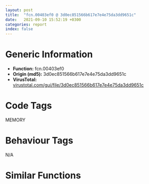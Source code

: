 ```yaml
---
layout: post
title:  "fcn.00403ef0 @ 3d0ec851566b617e7e4e75da3dd9651c"
date:   2021-09-10 15:52:19 +0300
categories: report
index: false
---
```


# Generic Information
- **Function:** fcn.00403ef0
- **Origin (md5):** 3d0ec851566b617e7e4e75da3dd9651c
- **VirusTotal:** [virustotal.com/gui/file/3d0ec851566b617e7e4e75da3dd9651c][virustotal_ref]

# Code Tags
<span class="tag" id="MEMORY">MEMORY</span>


# Behaviour Tags
<span class="bhv-tag" id="na">N/A</span>

# Similar Functions
<script type="text/javascript" src="https://www.gstatic.com/charts/loader.js"></script>
<script type="text/javascript">

    google.charts.load('current', {'packages':['corechart']});
    google.charts.setOnLoadCallback(drawChart);

    function drawChart() {
    var data = new google.visualization.DataTable();
        data.addColumn('number', 'X');
        data.addColumn('number', 'Y');
        data.addColumn({type: 'string', role: 'tooltip', 'p': {'html': true}});
        data.addColumn({'type': 'string', 'role': 'style'});
        
        data.addRows([
    [0, 0, '<b><a href="/report/fcn.00403ef0@3d0ec851566b617e7e4e75da3dd9651c">fcn.00403ef0</a><br>@3d0ec851566b617e7e4e75da3dd9651c</b><br>', 'point { fill-color: #e0440e; }'],

        ]);

    var options = {
        title: 'Similarity Plot',
        legend: 'none',
        colors: ['#dedbd9', '#e6693e', '#ec8f6e', '#f3b49f', '#f6c7b6'],
        tooltip: {isHtml: true, trigger: 'both'},
        explorer: {
        actions: ["dragToZoom", "rightClickToReset"],
        },
        chartArea: {
        width: '80%',
        height: '80%'
        },
        width: '100%',
        height: '100%'
    };

    var chart = new google.visualization.ScatterChart(document.getElementById('chart_div'));

    chart.draw(data, options);
    }
    
</script>


<div id="chart_div" style="width: 100%px; height: 100%;"></div>

# Disassembled Code
{% highlight nasm %}

push ebp
mov ebp, esp
sub esp, 0x150
mov eax, dword[ebp-0x2c]
cmp eax, dword[ebp-0x88]
je 0x403f1e
mov ecx, dword[ebp-0x74]
cmp ecx, dword[ebp-0x8c]
jbe 0x403f1e
movzx edx, word[ebp-0x80]
mov eax, dword[ebp-0xa4]
sub eax, edx
mov dword[ebp-0x58], eax
cmp dword[ebp-0x90], 0x335
je 0x403f42
cmp dword[ebp-0xac], 0x1bf
jne 0x403f42
cmp dword[ebp-0x90], 0xd2
jae 0x403f52
movzx ecx, word[ebp-0x7c]
add ecx, dword[ebp-0x8c]
mov dword[ebp-0x90], ecx
cmp dword[ebp-0x70], 0x3da
ja 0x403f69
mov edx, dword[ebp-0x90]
cmp edx, dword[ebp-0x84]
jne 0x403f70
mov dword[ebp-0x14], 0x297
mov eax, dword[ebp-0x24]
cmp eax, dword[ebp-0xac]
je 0x403f8f
cmp dword[ebp-0x14], 0x37d
jb 0x403f8f
mov ecx, dword[ebp-0x98]
cmp ecx, dword[ebp-0x40]
jne 0x403f9e
mov edx, dword[ebp-0x24]
sub edx, dword[ebp-0x4c]
sub edx, 0x249
mov dword[ebp-0x64], edx
mov eax, dword[ebp-0x4c]
push eax
mov ecx, dword[ebp-0x60]
push ecx
mov edx, dword[ebp-0x58]
push edx
mov eax, dword[ebp-0xa8]
push eax
mov ecx, dword[ebp-0x90]
push ecx
mov edx, dword[ebp-0x58]
push edx
mov eax, dword[ebp-0x40]
push eax
mov ecx, dword[ebp-0x54]
push ecx
mov edx, dword[ebp-0x38]
mov ecx, dword[ebp-0x6c]
call fcn.00402d00
mov dword[ebp-0x70], eax
cmp dword[ebp-0xa8], 0
jae 0x403ff6
cmp dword[ebp-0x74], 0xd7
jae 0x403ff6
mov edx, dword[ebp-0x8c]
cmp edx, dword[ebp-8]
jae 0x403ff6
mov dword[ebp-0x5c], 0x13c
mov eax, dword[ebp-0x44]
cmp eax, dword[ebp-8]
jae 0x40401b
mov ecx, dword[ebp-0xa0]
cmp ecx, dword[ebp-0x7c]
jbe 0x40401b
mov edx, dword[ebp-0xb0]
cmp edx, dword[ebp-0x48]
jae 0x40401b
mov dword[ebp-0x64], 0xffffff7f
mov dword[ebp-0x14], 0xb3a
mov eax, dword[ebp-0x88]
add eax, 0xe1
mov dword[ebp-0x24], eax
mov ecx, 0x12
mov word[ebp-0x70], cx
mov edx, dword[ebp-0x14]
add edx, 0xf
mov dword[ebp-0x14], edx
mov eax, dword[ebp-0x20]
add eax, 0x10
mov dword[ebp-0x28], eax
mov ecx, dword[ebp-0x24]
add ecx, 0x220
mov dword[ebp-0x78], ecx
cmp dword[ebp-0x14], 0xb67
jb 0x404030
cmp dword[ebp-0x1c], 0x22f
je 0x404072
cmp dword[ebp-0x44], 0xbe
je 0x40407e
mov edx, dword[ebp-0x58]
add edx, 0x34e
mov dword[ebp-0x3c], edx
mov eax, dword[ebp-0x1c]
push eax
mov ecx, dword[ebp-0x80]
push ecx
mov edx, dword[ebp-0x54]
push edx
mov eax, dword[ebp-0x64]
push eax
mov ecx, dword[ebp-0x2c]
push ecx
mov edx, dword[ebp-0x48]
push edx
mov eax, dword[ebp-0x88]
push eax
mov ecx, dword[ebp-4]
push ecx
mov edx, dword[ebp-0x20]
mov ecx, dword[ebp-0x58]
call fcn.00402840
mov dword[ebp-8], eax
cmp dword[ebp-0x4c], 0x95
jbe 0x4040c1
cmp dword[ebp-0x38], 0x15e
jne 0x4040c9
mov edx, dword[ebp-0x50]
cmp edx, dword[ebp-0x74]
je 0x4040d2
mov dword[ebp-0x44], 0xf7
jmp 0x4040e6
mov eax, 0x380
sub eax, dword[ebp-0x14]
sub eax, dword[ebp-0x90]
mov dword[ebp-0xa0], eax
mov ecx, dword[ebp-0x28]
push ecx
mov edx, dword[ebp-0x98]
push edx
mov eax, dword[ebp-0x50]
push eax
mov ecx, dword[ebp-0x20]
push ecx
mov edx, dword[ebp-0x78]
push edx
mov edx, dword[ebp-0x98]
mov ecx, dword[ebp-0x10]
call fcn.00402f20
mov dword[ebp-0x98], eax
mov eax, dword[ebp-0x64]
sub eax, 0xc
mov dword[ebp-0xa4], eax
mov ecx, dword[ebp-0x20]
push ecx
mov edx, dword[ebp-0x1c]
push edx
mov eax, dword[ebp-0x88]
push eax
mov edx, dword[ebp-8]
mov ecx, dword[ebp-0x44]
call fcn.00402c20
mov word[ebp-0x8c], ax
cmp dword[ebp-0x44], 0
ja 0x404160
cmp dword[ebp-0x3c], 0x376
jae 0x404160
cmp dword[ebp-0xc], 0x21e
jne 0x404160
mov dword[ebp-0x94], 0x1f9
mov dword[ebp-0x6c], 0x14
mov ecx, dword[ebp-0x14]
sub ecx, 0xe1
mov dword[ebp-0x24], ecx
mov dword[ebp-0x30], 0x14a
mov edx, dword[ebp-0x6c]
add edx, 0x1c
mov dword[ebp-0x6c], edx
mov eax, dword[ebp-0x38]
add eax, 0x7f
sub eax, dword[ebp-0x10]
mov word[ebp-0x58], ax
mov ecx, dword[ebp-0x58]
add ecx, dword[ebp-0x2c]
sub ecx, dword[ebp-0x24]
mov word[ebp-0x14], cx
cmp dword[ebp-0x6c], 0x4c
jb 0x404173
cmp dword[ebp-0x20], 0xdc
jne 0x4041c2
cmp dword[ebp-0x68], 0
jae 0x4041c2
cmp dword[ebp-0x14], 0xc2
jne 0x4041c2
mov dword[ebp-0xc], 0x396
mov edx, dword[ebp-0x94]
push edx
mov eax, dword[ebp-0x24]
push eax
mov ecx, dword[ebp-0x18]
push ecx
mov edx, dword[ebp-0x24]
mov ecx, dword[ebp-0x70]
call fcn.00402320
mov dword[ebp-0x58], eax
mov edx, dword[ebp-0x34]
push edx
mov eax, dword[ebp-0x68]
push eax
mov ecx, dword[ebp-0x10]
push ecx
mov edx, dword[ebp-0x20]
push edx
mov eax, dword[ebp-0x74]
push eax
mov ecx, dword[ebp-0xa4]
push ecx
mov edx, dword[ebp-0x34]
push edx
mov eax, dword[ebp-0xac]
push eax
mov edx, dword[ebp-0x38]
mov ecx, dword[ebp-0xa0]
call fcn.00402dd0
mov dword[ebp-0x1c], eax
cmp dword[ebp-0x34], 0x38a
je 0x40423e
mov ecx, dword[ebp-0x68]
cmp ecx, dword[ebp-0x94]
jne 0x40423e
movzx edx, word[ebp-0x68]
sub edx, 0x3d4
sub edx, dword[ebp-0x20]
mov word[ebp-0x84], dx
cmp dword[ebp-0x7c], 0x3c8
jne 0x404261
cmp dword[ebp-0x54], 0x163
jbe 0x404261
movzx eax, word[ebp-0x10]
mov ecx, dword[ebp-0x14]
lea edx, [eax+ecx-0xc2]
mov byte[ebp-0x34], dl
cmp dword[ebp-4], 0
jne 0x404281
cmp dword[ebp-0x88], 0
je 0x404281
cmp dword[ebp-0xc], 0
je 0x404281
mov eax, 0xfffffd79
sub eax, dword[ebp-0x38]
mov dword[ebp-0x10], eax
mov ecx, dword[ebp-0x60]
cmp ecx, dword[ebp-0x44]
je 0x404292
cmp dword[ebp-0x64], 0x26b
jae 0x40429f
mov edx, dword[ebp-0x30]
sub edx, 0x47f
mov word[ebp-0x6c], dx
cmp dword[ebp-0x40], 0xea
jb 0x4042c6
cmp dword[ebp-0xb0], 0xa4
jne 0x4042c6
mov eax, dword[ebp-0x80]
cmp eax, dword[ebp-0x10]
je 0x4042c6
mov dword[ebp-0x90], 0xfffffeca
push 0x40
push 0x1000
push 0xf09ea
push 0
call dword[sym.imp.KERNEL32.dll_VirtualAlloc]
mov dword[ebp-0xc4], eax
mov ecx, dword[ebp-0xa4]
cmp ecx, dword[ebp-4]
jne 0x4042fb
cmp dword[ebp-0x10], 0x120
jae 0x4042fb
mov dword[ebp-0x24], 0x330
cmp dword[ebp-0x4c], 0xc9
jne 0x404323
cmp dword[ebp-0x44], 0x28d
jne 0x404323
mov edx, dword[ebp-0x20]
sub edx, dword[ebp-0x84]
sub edx, 0x18d
mov word[ebp-0x8c], dx
mov eax, dword[ebp-0x70]
push eax
mov ecx, dword[ebp-0x58]
push ecx
mov edx, dword[ebp-4]
push edx
mov eax, dword[ebp-0x60]
push eax
mov ecx, dword[ebp-0x20]
push ecx
mov edx, dword[ebp-0x4c]
push edx
mov eax, dword[ebp-0x10]
push eax
mov edx, dword[ebp-8]
mov ecx, dword[ebp-0x30]
call fcn.00402a50
mov dword[ebp-0xb0], eax
cmp dword[ebp-0x64], 0x218
jb 0x40436e
cmp dword[ebp-0x78], 0x1b5
jne 0x40436e
mov ecx, dword[ebp-0x64]
sub ecx, 0x38d
mov dword[ebp-0x2c], ecx
push 0
call dword[sym.imp.KERNEL32.dll_UnmapViewOfFile]
mov dword[ebp-0x98], eax
mov edx, dword[ebp-0x4c]
cmp edx, dword[ebp-0x18]
jbe 0x4043a2
cmp dword[ebp-0x54], 0x358
jae 0x4043a2
cmp dword[ebp-0x28], 0x21b
jae 0x4043a2
mov eax, dword[ebp-0x5c]
sub eax, dword[ebp-0x28]
mov dword[ebp-0x90], eax
mov ecx, 0x53c
sub ecx, dword[ebp-0xb0]
mov byte[ebp-0xa8], cl
mov edx, dword[ebp-0xa8]
push edx
mov eax, dword[ebp-0x54]
push eax
mov ecx, dword[ebp-0x68]
push ecx
mov edx, dword[ebp-0x44]
mov ecx, dword[ebp-0xa0]
call fcn.00402c20
mov dword[ebp-0x1c], eax
movzx edx, word[ebp-0x4c]
cmp dword[ebp-0x44], edx
jne 0x4043f0
cmp dword[ebp-0x18], 0xc9
jae 0x4043f0
mov eax, dword[ebp-0x78]
sub eax, 0x239
mov dword[ebp-0x60], eax
mov ecx, dword[ebp-0x30]
cmp ecx, dword[ebp-0x14]
jae 0x40441f
cmp dword[ebp-0x40], 0x119
jae 0x40441f
mov edx, dword[ebp-0x18]
cmp edx, dword[ebp-0x70]
jbe 0x40441f
mov eax, 0x1d1
sub eax, dword[ebp-0x94]
sub eax, 0x250
mov dword[ebp-0xa4], eax
mov ecx, dword[ebp-0x64]
sub ecx, 0x26f
mov dword[ebp-0x90], ecx
mov edx, dword[ebp-0x34]
cmp edx, dword[ebp-0x88]
ja 0x40444b
cmp dword[ebp-0x68], 0x1f2
jne 0x40444b
cmp dword[ebp-0x70], 0x167
jb 0x404452
mov dword[ebp-0x60], 0x19
cmp dword[ebp-0x94], 0x181
jae 0x40446c
cmp dword[ebp-0x48], 0
jb 0x404476
mov eax, dword[ebp-0x3c]
cmp eax, dword[ebp-0x44]
je 0x404476
mov ecx, dword[ebp-8]
add ecx, dword[ebp-0x50]
mov word[ebp-0x78], cx
mov edx, dword[ebp-0x98]
push edx
mov eax, dword[ebp-0xa4]
push eax
mov ecx, dword[ebp-0x18]
push ecx
mov edx, dword[ebp-0x30]
push edx
mov eax, dword[ebp-4]
push eax
mov ecx, dword[ebp-0x28]
push ecx
mov edx, dword[ebp-0x20]
push edx
mov eax, dword[ebp-8]
push eax
mov edx, dword[ebp-0x7c]
mov ecx, dword[ebp-0x58]
call fcn.004021e0
mov dword[ebp-0x98], eax
mov ecx, dword[ebp-0xc4]
add ecx, 0x2d000
mov dword[ebp-0xc4], ecx
mov edx, dword[ebp-0x4c]
push edx
mov eax, dword[ebp-0xb0]
push eax
mov ecx, dword[ebp-0x48]
push ecx
mov edx, dword[ebp-0x8c]
push edx
mov eax, dword[ebp-0x54]
push eax
mov edx, dword[ebp-0x74]
mov ecx, dword[ebp-0x18]
call fcn.004028e0
mov dword[ebp-0x38], eax
cmp dword[ebp-0x44], 0x33e
je 0x404500
cmp dword[ebp-0x44], 0x33f
jae 0x404500
mov dword[ebp-0x48], 0x3b4
mov ecx, dword[ebp-0x50]
cmp ecx, dword[ebp-0x7c]
jne 0x404528
cmp dword[ebp-0xb0], 0
jne 0x404528
mov edx, 0x21b
sub edx, dword[ebp-0x14]
movzx eax, word[ebp-0x94]
sub edx, eax
mov dword[ebp-0xb0], edx
mov ecx, dword[ebp-0x98]
cmp ecx, dword[ebp-0xac]
jbe 0x40454a
cmp dword[ebp-0x78], 0x343
jae 0x40454a
mov edx, 0x15b
sub edx, dword[ebp-0x20]
mov dword[ebp-0x3c], edx
mov dword[ebp-0xd8], 0x46eb88
movzx eax, word[ebp-0x30]
cmp dword[ebp-0x18], eax
je 0x404575
movzx ecx, word[ebp-0x54]
cmp dword[ebp-0x8c], ecx
jbe 0x404575
mov edx, dword[ebp-0x50]
add edx, 0x15f
mov dword[ebp-0x38], edx
cmp dword[ebp-0x8c], 0
jne 0x404587
cmp dword[ebp-0x6c], 0x384
jne 0x404590
cmp dword[ebp-0x2c], 0xa1
jae 0x404597
mov dword[ebp-0x48], 0x3ea
mov eax, dword[ebp-0x88]
push eax
mov ecx, dword[ebp-0x74]
push ecx
mov edx, dword[ebp-0x1c]
push edx
mov edx, dword[ebp-0x44]
mov ecx, dword[ebp-0x48]
call fcn.00402320
mov byte[ebp-0x88], al
mov eax, dword[ebp-0x14]
push eax
mov ecx, dword[ebp-0xac]
push ecx
mov edx, dword[ebp-0x68]
push edx
mov eax, dword[ebp-0xc]
push eax
mov edx, dword[ebp-0x90]
mov ecx, dword[ebp-0x3c]
call fcn.004032f0
mov dword[ebp-0x24], eax
mov dword[ebp-0x9c], 0
mov ecx, dword[ebp-0x74]
push ecx
mov edx, dword[ebp-0x54]
push edx
mov eax, dword[ebp-0x2c]
push eax
mov edx, dword[ebp-0x28]
mov ecx, dword[ebp-0x48]
call fcn.00402320
mov dword[ebp-0x20], eax
cmp dword[ebp-0x94], 0xab
je 0x404613
mov ecx, dword[ebp-8]
cmp ecx, dword[ebp-0x18]
ja 0x40461f
mov edx, dword[ebp-0x38]
or edx, 0x289
mov dword[ebp-0x7c], edx
mov eax, dword[ebp-0x70]
push eax
mov ecx, dword[ebp-0x24]
push ecx
mov edx, dword[ebp-0x68]
push edx
mov eax, dword[ebp-0xc]
push eax
mov ecx, dword[ebp-0x50]
push ecx
mov edx, dword[ebp-0x10]
push edx
mov eax, dword[ebp-0x20]
push eax
mov edx, dword[ebp-0x90]
mov ecx, dword[ebp-0x34]
call fcn.00402e20
mov dword[ebp-0x84], eax
cmp dword[ebp-0x28], 0x1d4
jbe 0x40466d
cmp dword[ebp-0xa0], 0x30e
je 0x40466d
cmp dword[ebp-0x10], 0x3ae
jae 0x404674
mov dword[ebp-0x68], 0x6c
mov ecx, dword[ebp-0x20]
push ecx
mov edx, dword[ebp-0x48]
push edx
mov eax, dword[ebp-0x40]
push eax
mov ecx, dword[ebp-0x8c]
push ecx
mov edx, dword[ebp-0x54]
push edx
mov edx, dword[ebp-0x60]
mov ecx, dword[ebp-0x74]
call fcn.0040c0e0
mov dword[ebp-0x50], eax
mov eax, dword[ebp-0x58]
push eax
mov ecx, dword[ebp-0x80]
push ecx
mov edx, dword[ebp-0x1c]
push edx
mov edx, dword[ebp-0x40]
mov ecx, dword[ebp-0x30]
call fcn.00402c20
mov dword[ebp-0x74], eax
mov dword[ebp-0xb8], 0x7aee0bf0
cmp dword[ebp-0x24], 0x316
jbe 0x4046e3
cmp dword[ebp-0x38], 0x350
jae 0x4046e3
cmp dword[ebp-0x50], 0x1b9
jne 0x4046e3
mov eax, dword[ebp-0x50]
add eax, 0x3be
mov dword[ebp-0x80], eax
mov ecx, dword[ebp-0x94]
cmp ecx, dword[ebp-0xa4]
ja 0x4046f9
mov edx, dword[ebp-0x74]
cmp edx, dword[ebp-0x6c]
jae 0x404704
mov eax, dword[ebp-0x40]
add eax, 0x154
mov dword[ebp-0xc], eax
mov dword[ebp-0xbc], 0xa88c8ff5
push str.e7NAf9U
call dword[sym.imp.KERNEL32.dll_GetConsoleWindow]
push eax
push str.t0dh
call sub.WINSPOOL.DRV_DeletePortW
mov dword[ebp-0x20], eax
cmp dword[ebp-0x4c], 0x2fc
je 0x404743
mov ecx, dword[ebp-0x68]
cmp ecx, dword[ebp-0x88]
jne 0x40474f
mov edx, dword[ebp-0x18]
cmp edx, dword[ebp-0x60]
jne 0x40474f
movzx eax, word[ebp-0x80]
add eax, 0x141
mov dword[ebp-8], eax
mov dword[ebp-0xcc], 0x91cde7f2
mov ecx, dword[ebp-8]
cmp ecx, dword[ebp-0x70]
jbe 0x404777
cmp dword[ebp-0xc], 0x1bd
jne 0x404777
movzx edx, word[ebp-0x34]
sub edx, 0x355
mov dword[ebp-0x54], edx
mov eax, dword[ebp-0xc]
push eax
mov ecx, dword[ebp-0xa8]
push ecx
mov edx, dword[ebp-0x10]
push edx
mov eax, dword[ebp-0x44]
push eax
mov ecx, dword[ebp-0x2c]
push ecx
mov edx, dword[ebp-0x5c]
mov ecx, dword[ebp-0x24]
call fcn.00402f20
mov word[ebp-0x6c], ax
mov dword[ebp-0xd0], 0x29559059
cmp dword[ebp-0x2c], 0x6e
jne 0x4047c7
movzx edx, byte[ebp-4]
cmp dword[ebp-0x1c], edx
jae 0x4047c7
mov eax, dword[ebp-0x10]
cmp eax, dword[ebp-0x18]
je 0x4047c7
mov ecx, dword[ebp-0x54]
sub ecx, dword[ebp-0x2c]
mov dword[ebp-0x40], ecx
mov edx, dword[ebp-0x18]
push edx
mov eax, dword[ebp-0x34]
push eax
mov ecx, dword[ebp-0x78]
push ecx
mov edx, dword[ebp-0x80]
push edx
mov eax, dword[ebp-0x3c]
push eax
mov edx, dword[ebp-0x18]
mov ecx, dword[ebp-0x48]
call fcn.00402f20
mov dword[ebp-0xb0], eax
mov dword[ebp-0xc0], 0xb7810d48
mov ecx, dword[ebp-0x68]
mov edx, dword[ebp-0x7c]
lea eax, [edx+ecx+0x1d0]
mov dword[ebp-0x14], eax
mov ecx, dword[ebp-0x7c]
push ecx
mov edx, dword[ebp-0x18]
push edx
mov eax, dword[ebp-0x5c]
push eax
mov edx, dword[ebp-0x4c]
mov ecx, dword[ebp-0x98]
call fcn.00402c20
mov dword[ebp-0x14], eax
mov dword[ebp-0xd4], 0x8de58e83
mov ecx, dword[ebp-0x50]
push ecx
mov edx, dword[ebp-0xa8]
push edx
mov eax, dword[ebp-0x60]
push eax
mov ecx, dword[ebp-0x54]
push ecx
mov edx, dword[ebp-0x20]
push edx
mov eax, dword[ebp-0x14]
push eax
mov ecx, dword[ebp-0x5c]
push ecx
mov edx, dword[ebp-0xa8]
mov ecx, dword[ebp-0x20]
call fcn.00402e20
mov dword[ebp-8], eax
mov edx, dword[ebp-0x44]
push edx
mov eax, dword[ebp-0xa4]
push eax
mov ecx, dword[ebp-0x40]
push ecx
mov edx, dword[ebp-0x48]
mov ecx, dword[ebp-0x14]
call fcn.00403070
mov dword[ebp-0x34], eax
mov dword[ebp-0xb4], 0xf4f9a3c9
cmp dword[ebp-0x90], 0x2bb
je 0x4048a3
cmp dword[ebp-0x8c], 0x2f6
jne 0x4048a3
mov dword[ebp-0x68], 0x1a3
cmp dword[ebp-0x30], 0x360
ja 0x4048c4
cmp dword[ebp-0x90], 0x34b
jne 0x4048cf
cmp dword[ebp-0x84], 0x205
jae 0x4048cf
mov edx, 0xf4
sub edx, dword[ebp-0x78]
mov dword[ebp-0x6c], edx
mov dword[ebp-0xc8], 0xeeaccbf3
movzx eax, byte[ebp-0x94]
cmp dword[ebp-0x18], eax
je 0x4048f1
movzx ecx, word[ebp-0x24]
cmp dword[ebp-0xac], ecx
jne 0x404905
mov edx, dword[ebp-0x8c]
sub edx, dword[ebp-0xa8]
add edx, dword[ebp-0x28]
mov dword[ebp-0x74], edx
jmp 0x404915
mov eax, dword[ebp-0x44]
mov ecx, dword[ebp-0x70]
lea edx, [ecx+eax-0x314]
mov dword[ebp-0x1c], edx
mov eax, dword[ebp-0x30]
push eax
mov ecx, dword[ebp-0x44]
push ecx
mov edx, dword[ebp-0xb0]
push edx
mov eax, dword[ebp-0x1c]
push eax
mov ecx, dword[ebp-0x28]
push ecx
mov edx, dword[ebp-0xb0]
push edx
mov eax, dword[ebp-0x2c]
push eax
mov ecx, dword[ebp-0x64]
push ecx
mov edx, dword[ebp-0x60]
mov ecx, dword[ebp-0x50]
call fcn.00402d00
mov dword[ebp-0xc], eax
mov edx, dword[ebp-0x4c]
add edx, 0x278
mov dword[ebp-4], edx
mov dword[ebp-0x9c], 0
cmp dword[ebp-0x9c], 0xb0a0
jae 0x405cfb
movzx eax, byte[ebp-0x88]
cmp dword[ebp-4], eax
jbe 0x40498f
mov ecx, dword[ebp-0x34]
cmp ecx, dword[ebp-0x54]
je 0x40498f
mov edx, dword[ebp-0x78]
sub edx, 0x1e4
mov dword[ebp-0x60], edx
cmp dword[ebp-0xc], 0
jbe 0x4049b0
cmp dword[ebp-0x18], 0x73
jbe 0x4049b0
cmp dword[ebp-0x3c], 0x353
je 0x4049b0
mov eax, 0x521
mov word[ebp-0xa0], ax
mov ecx, dword[ebp-0xb8]
xor ecx, dword[ebp-0xbc]
mov dword[ebp-0xb8], ecx
cmp dword[ebp-0x18], 0x169
jbe 0x4049de
mov edx, dword[ebp-0x28]
cmp edx, dword[ebp-0x1c]
jbe 0x4049de
mov eax, dword[ebp-0x30]
sub eax, 0x1cc
mov dword[ebp-0x18], eax
mov ecx, dword[ebp-0x28]
push ecx
mov edx, dword[ebp-0xc]
push edx
mov eax, dword[ebp-0x40]
push eax
mov ecx, dword[ebp-0x2c]
push ecx
mov edx, dword[ebp-0x78]
push edx
mov eax, dword[ebp-0x7c]
push eax
mov edx, dword[ebp-0x40]
mov ecx, dword[ebp-0x28]
call fcn.00402570
mov word[ebp-0x7c], ax
mov ecx, dword[ebp-0xd0]
add ecx, dword[ebp-0xc0]
mov dword[ebp-0xd0], ecx
mov edx, dword[ebp-0x28]
cmp edx, dword[ebp-0x68]
jne 0x404a39
cmp dword[ebp-0x10], 0x104
je 0x404a39
mov eax, dword[ebp-0x94]
add eax, 0xa2
mov dword[ebp-0x98], eax
cmp dword[ebp-0xac], 0x3ca
jb 0x404a56
cmp dword[ebp-0x58], 0x2fb
jne 0x404a56
mov ecx, dword[ebp-0x80]
cmp ecx, dword[ebp-0x70]
jae 0x404a5d
mov dword[ebp-0x70], 0xfffffe39
mov edx, dword[ebp-0xcc]
add edx, dword[ebp-0xd0]
mov dword[ebp-0xcc], edx
cmp dword[ebp-0xa0], 0x159
ja 0x404a8c
mov eax, dword[ebp-4]
cmp eax, dword[ebp-0x7c]
jne 0x404a9e
cmp dword[ebp-0x4c], 0x31e
je 0x404a9e
mov ecx, dword[ebp-0xc]
add ecx, 0x305
sub ecx, dword[ebp-0x98]
mov dword[ebp-0x68], ecx
mov edx, dword[ebp-0x38]
sub edx, dword[ebp-0x28]
add edx, 0x2b8
mov dword[ebp-0x80], edx
mov eax, dword[ebp-0xb4]
add eax, dword[ebp-0xc8]
mov dword[ebp-0xb4], eax
mov ecx, dword[ebp-0x24]
push ecx
mov edx, dword[ebp-0x24]
push edx
mov eax, dword[ebp-0x3c]
push eax
mov ecx, dword[ebp-0x3c]
push ecx
mov edx, dword[ebp-4]
push edx
mov eax, dword[ebp-0x24]
push eax
mov ecx, dword[ebp-0x70]
push ecx
mov edx, dword[ebp-0xc]
push edx
mov edx, dword[ebp-4]
mov ecx, dword[ebp-0xc]
call fcn.00402d00
mov dword[ebp-0x3c], eax
mov eax, dword[ebp-8]
push eax
mov ecx, dword[ebp-0x70]
push ecx
mov edx, dword[ebp-0x14]
push edx
mov eax, dword[ebp-0xa4]
push eax
mov ecx, dword[ebp-0x4c]
push ecx
mov edx, dword[ebp-0x80]
push edx
mov edx, dword[ebp-0xac]
mov ecx, dword[ebp-0x2c]
call fcn.004026c0
mov dword[ebp-0xac], eax
mov eax, dword[ebp-0xc8]
xor eax, dword[ebp-0xb8]
mov dword[ebp-0xc8], eax
mov dword[ebp-0x14], 0
jmp 0x404b40
mov ecx, dword[ebp-0x14]
add ecx, 1
mov dword[ebp-0x14], ecx
cmp dword[ebp-0x14], 1
jae 0x404b4f
mov dword[ebp-0x48], 0x211
jmp 0x404b37
cmp dword[ebp-0xa8], 0x10b
jne 0x404b75
mov edx, dword[ebp-0xac]
cmp edx, dword[ebp-0x1c]
jb 0x404b75
movzx eax, word[ebp-8]
add eax, 0x1c6
mov dword[ebp-0xa4], eax
mov ecx, dword[ebp-0xbc]
add ecx, dword[ebp-0xc0]
mov dword[ebp-0xbc], ecx
mov edx, dword[ebp-0x5c]
push edx
mov eax, dword[ebp-0x84]
push eax
mov ecx, dword[ebp-0x30]
push ecx
mov edx, dword[ebp-0x1c]
push edx
mov eax, dword[ebp-0xa8]
push eax
mov edx, dword[ebp-0x24]
mov ecx, dword[ebp-0x18]
call fcn.00402f20
mov dword[ebp-0x38], eax
lea ecx, [ebp-0x1c]
push ecx
push 0xffffffffffffffff
call dword[sym.imp.KERNEL32.dll_GetCommMask]
mov dword[ebp-0x58], eax
mov edx, dword[ebp-0xbc]
xor edx, dword[ebp-0xcc]
mov dword[ebp-0xbc], edx
mov eax, dword[ebp-0xa0]
push eax
mov ecx, dword[ebp-0x2c]
push ecx
mov edx, dword[ebp-0xac]
push edx
mov eax, dword[ebp-0x98]
push eax
mov ecx, dword[ebp-0x6c]
push ecx
mov edx, dword[ebp-0x3c]
push edx
mov eax, dword[ebp-0x98]
push eax
mov ecx, dword[ebp-0x54]
push ecx
mov edx, dword[ebp-0x58]
mov ecx, dword[ebp-0x84]
call fcn.00402dd0
mov word[ebp-0x6c], ax
cmp dword[ebp-0x3c], 0x36c
je 0x404c2f
cmp dword[ebp-0x90], 0x84
jae 0x404c2f
mov edx, dword[ebp-0x30]
add edx, 0x26f
mov dword[ebp-0x58], edx
mov eax, dword[ebp-0xb4]
add eax, dword[ebp-0xb8]
mov dword[ebp-0xb4], eax
mov ecx, dword[ebp-0x6c]
cmp ecx, dword[ebp-0x10]
je 0x404c75
cmp dword[ebp-0xa8], 0xa0
je 0x404c75
cmp dword[ebp-0x78], 0x3ac
ja 0x404c75
movzx edx, word[ebp-0x1c]
mov eax, 0x287
sub eax, edx
add eax, dword[ebp-0xa8]
mov dword[ebp-0xb0], eax
mov ecx, dword[ebp-0x28]
push ecx
mov edx, dword[ebp-8]
push edx
mov eax, dword[ebp-0x28]
push eax
mov ecx, dword[ebp-0x94]
push ecx
mov edx, dword[ebp-0xc]
mov ecx, dword[ebp-0x64]
call fcn.004032f0
mov dword[ebp-0x78], eax
mov edx, dword[ebp-0xd4]
xor edx, dword[ebp-0xb4]
mov dword[ebp-0xd4], edx
call dword[sym.imp.USER32.dll_GetOpenClipboardWindow]
mov dword[ebp-0x2c], eax
mov eax, dword[ebp-0x38]
push eax
mov ecx, dword[ebp-0x2c]
push ecx
mov edx, dword[ebp-0x78]
push edx
mov eax, dword[ebp-0x54]
push eax
mov ecx, dword[ebp-0x58]
push ecx
mov edx, dword[ebp-0xb0]
push edx
mov eax, dword[ebp-0x6c]
push eax
mov edx, dword[ebp-0x80]
mov ecx, dword[ebp-0x78]
call fcn.00402a50
mov dword[ebp-0x6c], eax
mov ecx, dword[ebp-0xc0]
xor ecx, dword[ebp-0xd4]
mov dword[ebp-0xc0], ecx
cmp dword[ebp-0x34], 0x89
jne 0x404d12
mov edx, dword[ebp-0x78]
cmp edx, dword[ebp-0x5c]
je 0x404d12
cmp dword[ebp-0x24], 0
jae 0x404d12
mov eax, dword[ebp-0x7c]
sub eax, 0x21e
mov dword[ebp-0x3c], eax
mov dword[ebp-0x1c], 0x1f4
cmp dword[ebp-0x54], 0x3b5
jae 0x404d3b
movzx ecx, word[ebp-0x4c]
cmp dword[ebp-0x44], ecx
jae 0x404d3b
mov edx, dword[ebp-0x80]
add edx, 0x4ce
mov word[ebp-0x94], dx
cmp dword[ebp-0x18], 0x105
jae 0x404d50
cmp dword[ebp-0x3c], 0x7a
jb 0x404d50
cmp dword[ebp-0x40], 0
je 0x404d61
movzx eax, word[ebp-0x94]
mov ecx, 0x293
sub ecx, eax
mov dword[ebp-0x5c], ecx
mov edx, dword[ebp-0xc4]
add edx, dword[ebp-0x9c]
mov dword[ebp-0xdc], edx
mov eax, dword[ebp-0x20]
push eax
mov ecx, dword[ebp-0x20]
push ecx
mov edx, dword[ebp-0x54]
push edx
mov eax, dword[ebp-8]
push eax
mov ecx, dword[ebp-0x54]
push ecx
mov edx, dword[ebp-0x40]
push edx
mov eax, dword[ebp-0x50]
push eax
mov ecx, dword[ebp-0x18]
push ecx
mov edx, dword[ebp-0x48]
mov ecx, dword[ebp-0x84]
call fcn.00402840
mov dword[ebp-0x28], eax
mov edx, dword[ebp-4]
cmp edx, dword[ebp-0x80]
jae 0x404dbd
cmp dword[ebp-0x58], 0xec
jae 0x404dbd
mov eax, dword[ebp-0x5c]
cmp eax, dword[ebp-0x78]
je 0x404dcf
mov ecx, dword[ebp-0xa4]
add ecx, 0x1cd
mov dword[ebp-0x98], ecx
cmp dword[ebp-0x30], 0x2f0
ja 0x404dea
cmp dword[ebp-8], 0xfa
jb 0x404dea
cmp dword[ebp-0x70], 0x1b5
jne 0x404df5
mov edx, 0x2be
sub edx, dword[ebp-0x2c]
mov dword[ebp-4], edx
movzx eax, word[ebp-4]
cmp dword[ebp-0x48], eax
jne 0x404e14
mov ecx, dword[ebp-0x68]
cmp ecx, dword[ebp-0x78]
jae 0x404e23
mov edx, dword[ebp-0xb0]
cmp edx, dword[ebp-0x90]
jae 0x404e23
mov eax, dword[ebp-0xa8]
sub eax, 0x6f
mov dword[ebp-0x88], eax
mov ecx, dword[ebp-0xd8]
add ecx, dword[ebp-0x9c]
mov dword[ebp-0xe0], ecx
cmp dword[ebp-0x8c], 0
jbe 0x404e53
cmp dword[ebp-0x18], 0xbc
jae 0x404e53
mov edx, 0x615
mov word[ebp-0x34], dx
mov eax, dword[ebp-0x4c]
push eax
mov ecx, dword[ebp-0x64]
push ecx
mov edx, dword[ebp-0x10]
push edx
mov eax, dword[ebp-0xc]
push eax
mov ecx, dword[ebp-0x88]
push ecx
mov edx, dword[ebp-0x38]
mov ecx, dword[ebp-0x8c]
call fcn.00402f20
mov dword[ebp-0x74], eax
cmp dword[ebp-0x74], 0
jne 0x404ea9
mov ecx, dword[ebp-0x7c]
cmp ecx, dword[ebp-0x84]
jb 0x405d21
mov edx, dword[ebp-0x4c]
cmp edx, dword[ebp-0x98]
jne 0x405d21
cmp dword[ebp-0x80], 0x1f9
je 0x405d21
mov dword[ebp-0x6c], 0x214
mov eax, dword[ebp-0xc4]
add eax, 0x8b28
mov dword[0x50aa18], eax
movzx ecx, word[ebp-0x18]
cmp dword[ebp-0xb0], ecx
je 0x405d4e
mov edx, dword[ebp-0x20]
cmp edx, dword[ebp-0x30]
ja 0x405d5d
cmp dword[ebp-0x80], 0x25b
jbe 0x405d5d
mov eax, dword[ebp-0x1c]
sub eax, dword[ebp-0x88]
mov dword[ebp-0xa4], eax
cmp dword[ebp-0x68], 0x109
je 0x405d7e
movzx ecx, word[ebp-0x2c]
cmp dword[ebp-0x8c], ecx
jb 0x405d7e
mov edx, dword[ebp-0x70]
or edx, 0x214
mov dword[ebp-0x4c], edx
mov eax, dword[ebp-0x88]
cmp eax, dword[ebp-0x18]
jne 0x405d94
mov ecx, dword[ebp-0x90]
cmp ecx, dword[ebp-0x10]
jbe 0x405d9d
cmp dword[ebp-8], 0x31a
je 0x405da4
mov dword[ebp-0x64], 0xffffff00
mov edx, dword[ebp-4]
push edx
mov eax, dword[ebp-0xa4]
push eax
mov ecx, dword[ebp-0x58]
push ecx
mov edx, dword[ebp-0xa4]
push edx
mov eax, dword[ebp-0xa8]
push eax
mov ecx, dword[ebp-0x48]
push ecx
mov edx, dword[ebp-0x40]
push edx
mov edx, dword[ebp-0xa8]
mov ecx, dword[ebp-0x94]
call fcn.00403160
mov dword[ebp-0x6c], eax
mov eax, dword[ebp-0x94]
push eax
mov ecx, dword[ebp-0x8c]
push ecx
mov edx, dword[ebp-0x44]
push edx
mov eax, dword[ebp-4]
push eax
mov ecx, dword[ebp-0x80]
push ecx
mov edx, dword[ebp-0x44]
push edx
mov edx, dword[ebp-0x50]
mov ecx, dword[ebp-0x18]
call fcn.00402570
mov dword[ebp-0x4c], eax
mov eax, dword[ebp-0x84]
push eax
mov ecx, dword[ebp-8]
push ecx
mov edx, dword[ebp-0x60]
push edx
mov eax, dword[ebp-0x74]
push eax
mov ecx, dword[ebp-0x70]
push ecx
mov edx, dword[ebp-0x3c]
push edx
mov eax, dword[ebp-0x60]
push eax
mov ecx, dword[ebp-0x38]
push ecx
mov edx, dword[ebp-0x70]
mov ecx, dword[ebp-4]
call fcn.00402dd0
mov dword[ebp-0x94], eax
mov edx, dword[ebp-4]
cmp edx, dword[ebp-0x1c]
jne 0x405e5c
cmp dword[ebp-0x94], 0x362
jbe 0x405e5c
mov eax, 0x4d1
sub eax, dword[ebp-4]
mov dword[ebp-0x68], eax
cmp dword[ebp-0x6c], 0xa1
jb 0x405e6e
cmp dword[ebp-0x28], 0x2d6
ja 0x405e74
cmp dword[ebp-0x70], 0x7b
jae 0x405e80
mov ecx, dword[ebp-8]
sub ecx, 0x5c8
mov dword[ebp-0x38], ecx
mov edx, dword[ebp-0xa4]
cmp edx, dword[ebp-0x84]
jae 0x405e97
cmp dword[ebp-0x3c], 0x2d2
jne 0x405e9d
cmp dword[ebp-0x78], 0
jbe 0x405eaa
movzx eax, word[ebp-0x80]
sub eax, 0x2c3
mov word[ebp-0x20], ax
mov ecx, dword[ebp-0x90]
push ecx
mov edx, dword[ebp-0x18]
push edx
mov eax, dword[ebp-0x24]
push eax
mov ecx, dword[ebp-0x28]
push ecx
mov edx, dword[ebp-0x14]
push edx
mov eax, dword[ebp-0x14]
push eax
mov edx, dword[ebp-0x30]
mov ecx, dword[ebp-0x44]
call fcn.00402240
mov dword[ebp-0xac], eax
mov esp, ebp
pop ebp
ret

{% endhighlight %}

[virustotal_ref]: https://www.virustotal.com/gui/file/3d0ec851566b617e7e4e75da3dd9651c